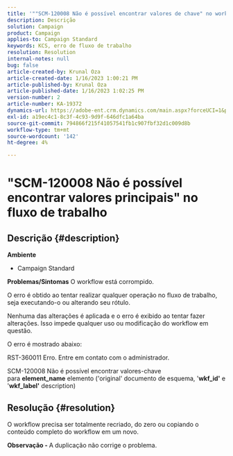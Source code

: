 ```yaml
---
title: '""SCM-120008 Não é possível encontrar valores de chave" no workflow"'
description: Descrição
solution: Campaign
product: Campaign
applies-to: Campaign Standard
keywords: KCS, erro de fluxo de trabalho
resolution: Resolution
internal-notes: null
bug: false
article-created-by: Krunal Oza
article-created-date: 1/16/2023 1:00:21 PM
article-published-by: Krunal Oza
article-published-date: 1/16/2023 1:02:25 PM
version-number: 2
article-number: KA-19372
dynamics-url: https://adobe-ent.crm.dynamics.com/main.aspx?forceUCI=1&pagetype=entityrecord&etn=knowledgearticle&id=0a5acbba-9d95-ed11-aad1-6045bd006793
exl-id: a19ec4c1-8c3f-4c93-9d9f-646dfc1a64ba
source-git-commit: 794866f215f41057541fb1c907fbf32d1c009d8b
workflow-type: tm+mt
source-wordcount: '142'
ht-degree: 4%

---
```


# &quot;SCM-120008 Não é possível encontrar valores principais&quot; no fluxo de trabalho

## Descrição {#description}

<b>Ambiente</b>
- Campaign Standard



<b>Problemas/Sintomas</b>
O workflow está corrompido.

O erro é obtido ao tentar realizar qualquer operação no fluxo de trabalho, seja executando-o ou alterando seu rótulo.

Nenhuma das alterações é aplicada e o erro é exibido ao tentar fazer alterações. Isso impede qualquer uso ou modificação do workflow em questão.



O erro é mostrado abaixo:

RST-360011 Erro. Entre em contato com o administrador.

SCM-120008 Não é possível encontrar valores-chave &#x200B; &#x200B;para <b>element_name</b> elemento (&#39;original&#39; documento de esquema, &#39;<b>wkf_id&#39;</b> e &#39;<b>wkf_label&#39;</b> description)


## Resolução {#resolution}


O workflow precisa ser totalmente recriado, do zero ou copiando o conteúdo completo do workflow em um novo.

<b>Observação - </b>A duplicação não corrige o problema.
